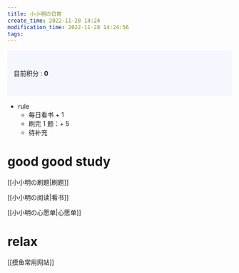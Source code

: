```yaml
---
title: 小小明の日常
create_time: 2022-11-28 14:24
modification_time: 2022-11-28 14:24:56
tags:
---
```


<p style="padding: 3em 1em; background: #f5f7ff; border-radius: 4px;">
  目前积分 :  <strong>0</strong>
</p>

* rule
  * 每日看书 + 1
  * 刷完 1 题：+ 5
  * 待补充

# good good study

[[小小明の刷题|刷题]]

[[小小明の阅读|看书]]

[[小小明の心愿单|心愿单]]

# relax

[[摸鱼常用网站]]